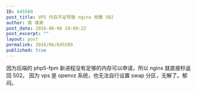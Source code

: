 ```yaml
---
ID: 645589
post_title: VPS 内存不足导致 nginx 频繁 502
author: 南 靖男
post_date: 2016-06-06 10:09:22
post_excerpt: ""
layout: post
permalink: 2016/06/645589
published: true
---
```

因为后端的 php5-fpm 新进程没有足够的内存可以申请，所以 nginx 就直接秒返回 502。
因为 vps 是 openvz 系统，也无法自行设置 swap 分区，无解了。郁闷。